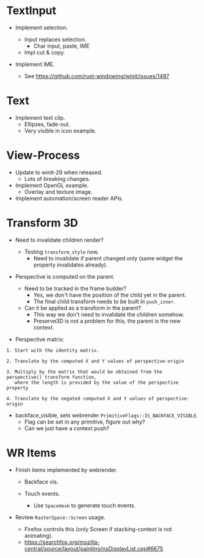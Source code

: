 # TextInput

* Implement selection.
    - Input replaces selection.
        - Char input, paste, IME
    - Impl cut & copy.

* Implement IME.
    - See https://github.com/rust-windowing/winit/issues/1497

# Text

* Implement text clip.
    - Ellipses, fade-out.
    - Very visible in icon example.

# View-Process

* Update to winit-29 when released.
    - Lots of breaking changes.
* Implement OpenGL example.
    - Overlay and texture image.
* Implement automation/screen reader APIs.

# Transform 3D

* Need to invalidate children render?
    - Testing `transform_style` now.
        - Need to invalidate if parent changed only (same widget the property invalidates already).
        

* Perspective is computed on the parent.
    - Need to be tracked in the frame builder?
        - Yes, we don't have the position of the child yet in the parent.
        - The final child transform needs to be built in `push_inner`.
    - Can it be applied as a transform in the parent?
        - This way we don't need to invalidate the children somehow.
        - Preserve3D is not a problem for this, the parent is the new context.
* Perspective matrix:
```
1. Start with the identity matrix.

2. Translate by the computed X and Y values of perspective-origin

3. Multiply by the matrix that would be obtained from the perspective() transform function, 
   where the length is provided by the value of the perspective property

4. Translate by the negated computed X and Y values of perspective-origin

```

* backface_visible, sets webrender `PrimitiveFlags::IS_BACKFACE_VISIBLE`.
    - Flag can be set in any primitive, figure out why?
    - Can we just have a context push?

# WR Items

* Finish items implemented by webrender.
    - Backface vis.

    - Touch events.
        - Use `Spacedesk` to generate touch events.

* Review `RasterSpace::Screen` usage.
    - Firefox controls this (only Screen if stacking-context is not animating).
    - https://searchfox.org/mozilla-central/source/layout/painting/nsDisplayList.cpp#6675
